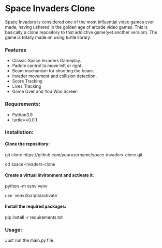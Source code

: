 <h1>Space Invaders Clone</h1>
<p>Space Invaders is considered one of the most influential video games ever made, having ushered in the golden age of arcade video games. This is basically a clone repository to that addictive game(yet another version). The game is totally made on using turtle library.</p>

<h3>Features</h3>
<ul>
  <li>Classic Space Invaders Gameplay.</li>
  <li>Paddle control to move left or right.</li>
  <li>Beam machanism for shooting the beam.</li>
  <li>Invader movement and collision detection.</li>
  <li>Score Tracking</li>
  <li>Lives Tracking</li>
  <li>Game Over and You Won Screen</li>
</ul>

<h3>Requirements:</h3>
<ul>
  <li>Python3.9</li>
  <li>turtle==0.0.1</li>
</ul>

<h3>Installation:</h3>

<h4>Clone the repositiory:</h4>
<p>git clone https://github.com/yourusername/space-invaders-clone.git</p>
<p>cd space-invaders-clone</p>

<h4>Create a virtual invironment and activate it:</h4>
<p>python -m venv venv</p>
<p>use `venv\Scripts\activate`</p>

<h4>Install the required packages:</h4>
<p>pip install -r requirements.txt</p>

<h3>Usage:</h3>

<p>Just run the main.py file.</p>
